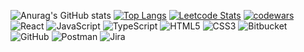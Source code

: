 ![Anurag's GitHub stats](https://github-readme-stats.vercel.app/api?username=natakers&hide_rank=true&count_private=true&show_icons=true&theme=vue)
[![Top Langs](https://github-readme-stats.vercel.app/api/top-langs/?username=natakers&layout=compact)](https://github.com/anuraghazra/github-readme-stats)
[![Leetcode Stats](https://leetcard.jacoblin.cool/NataliaKers)](https://leetcode.com/NataliaKers)
[![codewars](https://www.codewars.com/users/natakers/badges/large)](https://www.codewars.com/users/natakers)   
![React](https://img.shields.io/badge/react-%2320232a.svg?style=for-the-badge&logo=react&logoColor=%2361DAFB)
![JavaScript](https://img.shields.io/badge/javascript-%23323330.svg?style=for-the-badge&logo=javascript&logoColor=%23F7DF1E)
![TypeScript](https://img.shields.io/badge/typescript-%23007ACC.svg?style=for-the-badge&logo=typescript&logoColor=white)
![HTML5](https://img.shields.io/badge/html5-%23E34F26.svg?style=for-the-badge&logo=html5&logoColor=white)
![CSS3](https://img.shields.io/badge/css3-%231572B6.svg?style=for-the-badge&logo=css3&logoColor=white)
![Bitbucket](https://img.shields.io/badge/bitbucket-%230047B3.svg?style=for-the-badge&logo=bitbucket&logoColor=white)
![GitHub](https://img.shields.io/badge/github-%23121011.svg?style=for-the-badge&logo=github&logoColor=white)
![Postman](https://img.shields.io/badge/Postman-FF6C37?style=for-the-badge&logo=postman&logoColor=white)
![Jira](https://img.shields.io/badge/jira-%230A0FFF.svg?style=for-the-badge&logo=jira&logoColor=white)
